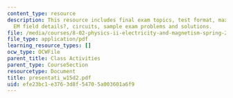 ```yaml
---
content_type: resource
description: This resource includes final exam topics, test format, maxwell?s equations,
  EM field details?, circuits, sample exam problems and solutions.
file: /media/courses/8-02-physics-ii-electricity-and-magnetism-spring-2007/efe23bc1e3763d8f54705a003601a6f9_presentati_w15d2.pdf
file_type: application/pdf
learning_resource_types: []
ocw_type: OCWFile
parent_title: Class Activities
parent_type: CourseSection
resourcetype: Document
title: presentati_w15d2.pdf
uid: efe23bc1-e376-3d8f-5470-5a003601a6f9
---
```

